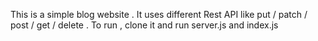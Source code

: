 This is a simple blog website . It uses different Rest API like put / patch / post / get / delete . To run , clone it and run server.js and index.js 
